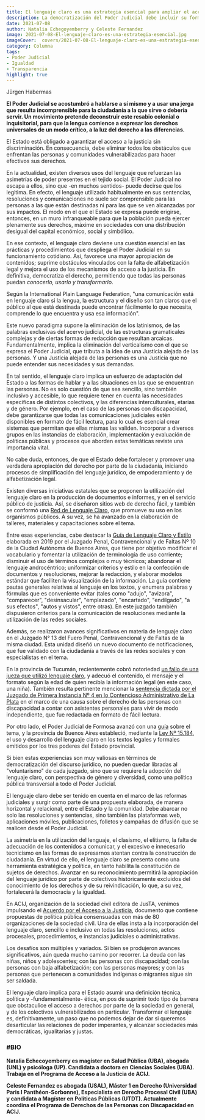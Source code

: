 ```yaml
---
title: El lenguaje claro es una estrategia esencial para ampliar el acceso a la justicia
description: La democratización del Poder Judicial debe incluir su forma de expresarse
date: 2021-07-08
author: Natalia Echegoyemberry y Celeste Fernandez
image: 2021-07-08-El-lenguaje-claro-es-una-estrategia-esencial.jpg
imageCover:  covers/2021-07-08-El-lenguaje-claro-es-una-estrategia-esencial.jpg
category: Columna
tags:
- Poder Judicial
- Igualdad
- Transparencia
highlight: true
---
```





Jürgen Habermas


**El Poder Judicial se acostumbró a hablarse a sí mismo y a usar una jerga que resulta incomprensible para la ciudadanía a la que sirve o debería servir. Un movimiento pretende deconstruir este resabio colonial o inquisitorial, para que la lengua comience a expresar los derechos universales de un modo crítico, a la luz del derecho a las diferencias.**

El Estado está obligado a garantizar el acceso a la justicia sin discriminación. En consecuencia, debe eliminar todos los obstáculos que enfrentan las personas y comunidades vulnerabilizadas para hacer efectivos sus derechos.

En la actualidad, existen diversos usos del lenguaje que refuerzan las asimetrías de poder presentes en el tejido social. El Poder Judicial no escapa a ellos, sino que -en muchos sentidos- puede decirse que los legitima. En efecto, el lenguaje utilizado habitualmente en sus sentencias, resoluciones y comunicaciones no suele ser comprensible para las personas a las que están destinadas ni para las que se ven alcanzadas por sus impactos. El modo en el que el Estado se expresa puede erigirse, entonces, en un muro infranqueable para que la población pueda ejercer plenamente sus derechos, máxime en sociedades con una distribución desigual del capital económico, social y simbólico.

En ese contexto, el lenguaje claro deviene una cuestión esencial en las prácticas y procedimientos que despliega el Poder Judicial en su funcionamiento cotidiano. Así, favorece una mayor apropiación de contenidos; suprime obstáculos vinculados con la falta de alfabetización legal y mejora el uso de los mecanismos de acceso a la justicia. En definitiva, democratiza el derecho, permitiendo que todas las personas puedan _conocerlo, usarlo y transformarlo_.

Según la International Plain Language Federation, &quot;una comunicación está en lenguaje claro si la lengua, la estructura y el diseño son tan claros que el público al que está destinada puede encontrar fácilmente lo que necesita, comprende lo que encuentra y usa esa información&quot;.

Este nuevo paradigma supone la eliminación de los latinismos, de las palabras exclusivas del acervo judicial, de las estructuras gramaticales complejas y de ciertas formas de redacción que resultan arcaicas. Fundamentalmente, implica la eliminación del verticalismo con el que se expresa el Poder Judicial, que tributa a la idea de una Justicia alejada de las personas. Y una Justicia alejada de las personas es una Justicia que no puede entender sus necesidades y sus demandas.

En tal sentido, el lenguaje claro implica un esfuerzo de adaptación del Estado a las formas de hablar y a las situaciones en las que se encuentran las personas. No es solo cuestión de que sea sencillo, sino también inclusivo y accesible, lo que requiere tener en cuenta las necesidades específicas de distintos colectivos, y las diferencias interculturales, etarias y de género. Por ejemplo, en el caso de las personas con discapacidad, debe garantizarse que todas las comunicaciones judiciales estén disponibles en formato de fácil lectura, para lo cual es esencial crear sistemas que permitan que ellas mismas las validen. Incorporar a diversos grupos en las instancias de elaboración, implementación y evaluación de políticas públicas y procesos que aborden estas temáticas reviste una importancia vital.

No cabe duda, entonces, de que el Estado debe fortalecer y promover una verdadera apropiación del derecho por parte de la ciudadanía, iniciando procesos de simplificación del lenguaje jurídico, de empoderamiento y de alfabetización legal.

Existen diversas iniciativas estatales que se proponen la utilización del lenguaje claro en la producción de documentos e informes, y en el servicio público de justicia. Así, se diseñaron sitios web de derecho fácil, y también se conformó una [Red de Lenguaje Claro](http://lenguajeclaroargentina.gob.ar/), que promueve su uso en los organismos públicos. A su vez, se ha avanzado en la elaboración de talleres, materiales y capacitaciones sobre el tema.

Entre esas experiencias, cabe destacar la [Guía de Lenguaje Claro y Estilo](https://docs.google.com/document/d/17Q19wjcWXN8kzPkkkb9Td8QgrbNVIZReKs3tiLLLmZU/edit) elaborada en 2019 por el Juzgado Penal, Contravencional y de Faltas Nº 10 de la Ciudad Autónoma de Buenos Aires, que tiene por objetivo modificar el vocabulario y fomentar la utilización de terminología de uso corriente; disminuir el uso de términos complejos o muy técnicos; abandonar el lenguaje androcéntrico; uniformizar criterios y estilo en la confección de documentos y resoluciones, mejorar la redacción, y elaborar modelos estándar que faciliten la visualización de la información. La guía contiene pautas generales relativas al lenguaje en los textos, y enumera palabras y fórmulas que es conveniente evitar (tales como &quot;adujo&quot;, &quot;avizora&quot;, &quot;comparecer&quot;, &quot;desinsacular&quot;, &quot;emplazado&quot;, &quot;encartado&quot;, &quot;endilgado&quot;, &quot;a sus efectos&quot;, &quot;autos y vistos&quot;, entre otras). En este juzgado también dispusieron criterios para la comunicación de resoluciones mediante la utilización de las redes sociales.

Además, se realizaron avances significativos en materia de lenguaje claro en el Juzgado N° 13 del Fuero Penal, Contravencional y de Faltas de la misma ciudad. Esta unidad diseñó un nuevo documento de notificaciones, que fue validado con la ciudadanía a través de las redes sociales y con especialistas en el tema.

En la provincia de Tucumán, recientemente cobró notoriedad [un fallo de una jueza que utilizó lenguaje claro](https://www.lagaceta.com.ar/nota/835039/actualidad/nina-amaicha-decidio-tener-mama-dos-papas.html), y adecuó el contenido, el mensaje y el formato según la edad de quien recibía la información legal (en este caso, una niña). También resulta pertinente mencionar la [sentencia dictada por el Juzgado de Primera Instancia Nº 4 en lo Contencioso Administrativo de La Plata](https://acij.org.ar/wp-content/uploads/2020/04/Sentencia-asistencia-personal-lectura-f%C3%A1cil.pdf) en el marco de una causa sobre el derecho de las personas con discapacidad a contar con asistentes personales para vivir de modo independiente, que fue redactada en formato de fácil lectura.

Por otro lado, el Poder Judicial de Formosa avanzó con una [guía](http://www.jusformosa.gov.ar/index.php/direccion-bibliotecas-informatica-juris/novedades-bibliograficas/114-acuerdos/3882-acuerdo-3058) sobre el tema, y la provincia de Buenos Aires estableció, mediante la [Ley Nº 15.184](http://www.saij.gob.ar/15184-local-buenos-aires-garantizar-derecho-tienen-todos-ciudadanos-comprender-informacion-publica-promover-uso-desarrollo-lenguaje-claro-textos-legales-formales-lpb0015184-2020-09-10/123456789-0abc-defg-481-5100bvorpyel?q=%28numero-norma%3A15184%20%29&amp;o=0&amp;f=Total%7CTipo%20de%20Documento/Legislaci%F3n/Ley%7CFecha%7COrganismo%7CPublicaci%F3n%7CTema%7CEstado%20de%20Vigencia%7CAutor%7CJurisdicci%F3n/Local/Buenos%20Aires&amp;t=1), el uso y desarrollo del lenguaje claro en los textos legales y formales emitidos por los tres poderes del Estado provincial.

Si bien estas experiencias son muy valiosas en términos de democratización del discurso jurídico, no pueden quedar libradas al &quot;voluntarismo&quot; de cada juzgado, sino que se requiere la adopción del lenguaje claro, con perspectiva de género y diversidad, como una política pública transversal a todo el Poder Judicial.

El lenguaje claro debe ser tenido en cuenta en el marco de las reformas judiciales y surgir como parte de una propuesta elaborada, de manera horizontal y relacional, entre el Estado y la comunidad. Debe abarcar no solo las resoluciones y sentencias, sino también las plataformas web, aplicaciones móviles, publicaciones, folletos y campañas de difusión que se realicen desde el Poder Judicial.

La asimetría en la utilización del lenguaje, el clasismo, el elitismo, la falta de adecuación de los contenidos a comunicar, y el excesivo e innecesario tecnicismo en las formas de expresarnos atentan contra la construcción de ciudadanía. En virtud de ello, el lenguaje claro se presenta como una herramienta estratégica y política, en tanto habilita la constitución de sujetos de derechos. Avanzar en su reconocimiento permitirá la apropiación del lenguaje jurídico por parte de colectivos históricamente excluidos del conocimiento de los derechos y de su reivindicación, lo que, a su vez, fortalecerá la democracia y la igualdad.

En ACIJ, organización de la sociedad civil editora de JusTA, venimos impulsando el [Acuerdo por el Acceso a la Justicia](https://porelaccesoalajusticia.org/acuerdo/), documento que contiene propuestas de política pública consensuadas con más de 80 organizaciones de la sociedad civil. Una de ellas insta a la incorporación del lenguaje claro, sencillo e inclusivo en todas las resoluciones, actos procesales, procedimientos, e instancias judiciales o administrativas.

Los desafíos son múltiples y variados. Si bien se produjeron avances significativos, aún queda mucho camino por recorrer. La deuda con las niñas, niños y adolescentes; con las personas con discapacidad; con las personas con baja alfabetización; con las personas mayores; y con las personas que pertenecen a comunidades indígenas o migrantes sigue sin ser saldada.

El lenguaje claro implica para el Estado asumir una definición técnica, política y -fundamentalmente- ética, en pos de suprimir todo tipo de barrera que obstaculice el acceso a derechos por parte de la sociedad en general, y de los colectivos vulnerabilizados en particular. Transformar el lenguaje es, definitivamente, un paso que no podemos dejar de dar si queremos desarticular las relaciones de poder imperantes, y alcanzar sociedades más democráticas, igualitarias y justas.

### #BIO

**Natalia Echecoyemberry es magíster en Salud Pública (UBA), abogada (UNL) y psicóloga (UP). Candidata a doctora en Ciencias Sociales (UBA). Trabaja en el Programa de Acceso a la Justicia de ACIJ.**

**Celeste Fernandez es abogada (USAL), Máster 1 en Derecho (Universidad Paris I Panthéon-Sorbonne), Especialista en Derecho Procesal Civil (UBA) y candidata a Magíster en Políticas Públicas (UTDT). Actualmente coordina el Programa de Derechos de las Personas con Discapacidad en ACIJ.**
